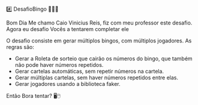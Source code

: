 #️⃣ DesafioBingo 🚀🚀🚀
                         
Bom Dia Me chamo Caio Vinicius Reis, fiz com meu professor este desafio.
Agora eu desafio Vocês a tentarem completar ele

O desafio consiste em gerar múltiplos bingos, com múltiplos jogadores.
As regras são:

- Gerar a Roleta de sorteio que cairão os números do bingo, que também não pode haver números repetidos.
- Gerar cartelas automáticas, sem repetir números na cartela.
- Gerar múltiplas cartelas, sem haver números repetidos entre elas.
- Gerar jogadores usando a biblioteca faker.

Então Bora tentar? 🖥️🖱️

